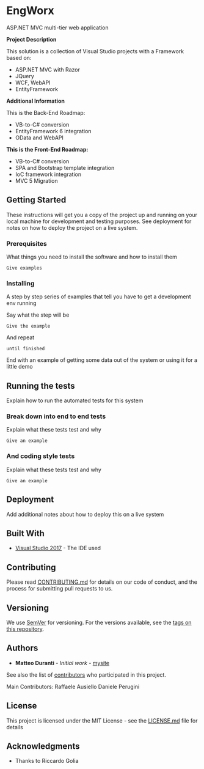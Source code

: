 # EngWorx

ASP.NET MVC multi-tier web application

**Project Description**

This solution is a collection of Visual Studio projects with a Framework based on:
- ASP.NET MVC with Razor
- JQuery
- WCF, WebAPI
- EntityFramework


**Additional Information**

This is the Back-End Roadmap:
- VB-to-C# conversion
- EntityFramework 6 integration
- OData and WebAPI

**This is the Front-End Roadmap:**
- VB-to-C# conversion
- SPA and Bootstrap template integration
- IoC framework integration
- MVC 5 Migration

## Getting Started

These instructions will get you a copy of the project up and running on your local machine for development and testing purposes. See deployment for notes on how to deploy the project on a live system.

### Prerequisites

What things you need to install the software and how to install them

```
Give examples
```

### Installing

A step by step series of examples that tell you have to get a development env running

Say what the step will be

```
Give the example
```

And repeat

```
until finished
```

End with an example of getting some data out of the system or using it for a little demo

## Running the tests

Explain how to run the automated tests for this system

### Break down into end to end tests

Explain what these tests test and why

```
Give an example
```

### And coding style tests

Explain what these tests test and why

```
Give an example
```

## Deployment

Add additional notes about how to deploy this on a live system

## Built With

* [Visual Studio 2017](https://www.visualstudio.com) - The IDE used

## Contributing

Please read [CONTRIBUTING.md](https://gist.github.com/PurpleBooth/b24679402957c63ec426) for details on our code of conduct, and the process for submitting pull requests to us.

## Versioning

We use [SemVer](http://semver.org/) for versioning. For the versions available, see the [tags on this repository](https://github.com/your/project/tags). 

## Authors

* **Matteo Duranti** - *Initial work* - [mysite](http://www.matteoduranti.it)

See also the list of [contributors](https://github.com/MatteoDuranti/engworx/graphs/contributors) who participated in this project.

Main Contributors:
Raffaele Ausiello
Daniele Perugini

## License

This project is licensed under the MIT License - see the [LICENSE.md](LICENSE.md) file for details

## Acknowledgments

* Thanks to Riccardo Golia
